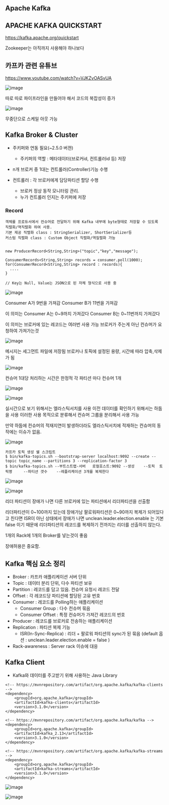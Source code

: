 ## Apache Kafka

## APACHE KAFKA QUICKSTART
https://kafka.apache.org/quickstart


Zookeeper는 아직까지 사용해야 하나보다


## 카프카 관련 유튜브

https://www.youtube.com/watch?v=VJKZvOASvUA

![image](https://user-images.githubusercontent.com/58055835/161549778-62459d5b-e1d2-455b-bc9f-9ada043e4bea.png)

따로 따로 파이프라인을 만들어야 해서 코드의 복잡성이 증가


![image](https://user-images.githubusercontent.com/58055835/161549746-49c92f24-ebb1-44b9-ac4a-dded3fc1eab9.png)

무중단으로 스케일 아웃 가능


## Kafka Broker & Cluster

* 주키퍼와 연동 필요(~2.5.0 버젼)
  * 주키퍼의 역할 : 메타데이터(브로커id, 컨트롤러id 등) 저장
* n개 브로커 중 1대는 컨트롤러(Controller)기능 수행

* 컨트롤러 : 각 브로커에게 담당파티션 할당 수행
  * 브로커 정상 동작 모니터링 관리.
  * 누가 컨트롤러 인지는 주키퍼에 저장

### Record
```
객체를 프로듀서에서 컨슈머로 전달하기 위해 Kafka 내부에 byte형태로 저장할 수 있도록 직렬화/역직렬화 하여 사용.
기본 제공 직렬화 class : StringSerializer, ShortSerializer등
커스텀 직렬화 class : Custom Object 직렬화/역질렬화 가능


new ProducerRecord<String,String>("topic","key","message");

ConsumerRecords<String,String> records = consumer.poll(1000);
for(ConsumerRecord<String,String> record : records){
  ....
}

// Key는 Null, Value는 JSON으로 된 자체 형식으로 사용 중

```
![image](https://user-images.githubusercontent.com/58055835/161551827-ca073b8c-74b5-44d0-80cc-ac4ebfcc76e7.png)

Consumer A가 9번을 가져감
Consumer B가 11번을 가져감

이 의미는
Consumer A는 0~9까지 가져갔다
Consumer B는 0~11번까지 가져갔다

이 의미는
브로커에 있는 레코드는 여러번 사용 가능
브로커가 주는게 아닌 컨슈머가 요청하여 가져가는것

![image](https://user-images.githubusercontent.com/58055835/161552417-f61665fc-409d-487a-aa9d-2d94d095e3f1.png)

메시지는 세그먼트 파일에 저장됨
브로커나 토픽에 설정된 용량, 시간에 따라 압축,삭제가 됨

![image](https://user-images.githubusercontent.com/58055835/161552662-23296e92-e52f-4981-b022-b7d04006e886.png)

컨슈머 1대당 처리하는 시간은 한정적
각 파티션 마다 컨슈머 1개 

![image](https://user-images.githubusercontent.com/58055835/161553102-501258a8-c0d5-457a-853c-7f85b4fe61fd.png)

![image](https://user-images.githubusercontent.com/58055835/161553238-d3d8d80f-3e46-4d37-81c5-7493624aef4d.png)

실시간으로 보기 위해서는 엘라스틱서치를 사용
이전 데이터를 확인하기 위해서는 하둡을 사용
이러한 사용 목적으로 분류해서 컨슈머 그룹을 분리해서 사용 가능

만약 하둡에 컨슈머의 적재지연이 발생하더라도
엘라스틱서치에 적재하는 컨슈머의 동작에는 이슈가 없음.


![image](https://user-images.githubusercontent.com/58055835/161553573-8fefaed8-eda1-4c1c-8c7c-992034e509ac.png)


```
카프카 토픽 생성 쉘 스크립트
$ bin/kafka-topics.sh --bootstrap-server localhost:9092 --create --topic topic_name --partitions 3 --replication-factor 3
$ bin/kafka-topics.sh --부트스트랩-서버   로컬호스트:9092 --생성    --토픽  토픽명     --파티션 갯수    --레플리케이션 3개를 복제한다
```

![image](https://user-images.githubusercontent.com/58055835/161553677-bc4c03af-4140-4ef0-b4ae-16ff2d643524.png)

![image](https://user-images.githubusercontent.com/58055835/161553726-d8a71b8a-36e5-4e32-af70-15e127b050a9.png)

리더 파티션이 장애가 나면
다른 브로커에 있는 파티션에서 리더파티션을 선출함

리더파티션이 0~100까지 있는데 장애가남
팔로워파티션은 0~90까지 복제가 되어있다고 친다면
ISR이 아닌 상태에서 장애가 나면
unclean.leader.election.enable 는 기본 false 이기 때문에 리더파티션의 레코드를 복제하기 전까지는 리더를 선출하지 않는다.

1개의 Rack에 1개의 Broker를 넣는것이 좋음

장애허용은 중요함.

## Kafka 핵심 요소 정리

* Broker    : 카프카 애플리케이션 서버 단위
* Topic     : 데이터 분리 단위, 다수 파티션 보유
* Partition : 레코드를 담고 있음. 컨슈머 요청시 레코드 전달
* Offset    : 각 레코드당 파티션에 할당된 고유 번호
* Consumer  : 레코드를 Polling하는 애플리케이션
  * Consumer Group  : 다수 컨슈머 묶음
  * Consumer Offset : 특정 컨슈머가 가져간 레코드의 번호
* Producer  : 레코드를 브로커로 전송하는 애플리케이션
* Replication : 파티션 복제 기능
  * ISR(In-Sync-Replica) : 리더 + 팔로워 파티션의 sync가 된 묶음  (default 옵션 : unclean.leader.election.enable = false )
* Rack-awareness : Server rack 이슈에 대응


## Kafka Client

* Kafka와 데이터를 주고받기 위해 사용하는 Java Library
```
<!-- https://mvnrepository.com/artifact/org.apache.kafka/kafka-clients -->
<dependency>
    <groupId>org.apache.kafka</groupId>
    <artifactId>kafka-clients</artifactId>
    <version>3.1.0</version>
</dependency>

<!-- https://mvnrepository.com/artifact/org.apache.kafka/kafka -->
<dependency>
    <groupId>org.apache.kafka</groupId>
    <artifactId>kafka_2.13</artifactId>
    <version>3.1.0</version>
</dependency>

<!-- https://mvnrepository.com/artifact/org.apache.kafka/kafka-streams -->
<dependency>
    <groupId>org.apache.kafka</groupId>
    <artifactId>kafka-streams</artifactId>
    <version>3.1.0</version>
</dependency>
```


![image](https://user-images.githubusercontent.com/58055835/161890309-a476a46e-a395-4a5d-974f-0a3af22f1826.png)



![image](https://user-images.githubusercontent.com/58055835/161890323-5e944797-6ecd-4436-a554-8119f2430b85.png)



